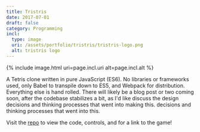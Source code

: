 ```yaml
---
title: Tristris
date: 2017-07-01
draft: false
category: Programming
incl:
  type: image
  uri: /assets/portfolio/tristris/tristris-logo.png
  alt: tristris logo
---
```


{%
    include image.html
    uri=page.incl.uri
    alt=page.incl.alt
%}

A Tetris clone written in pure JavaScript (ES6).<!--more--> No libraries or frameworks used, only Babel to transpile down to ES5, and Webpack for distribution. Everything else is hand rolled. There will likely be a blog post or two coming soon, after the codebase stabilizes a bit, as I'd like discuss the design decisions and thinking processes that went into making this.
decisions and thinking processes that went into this.

Visit the [repo](https://github.com/tribayf/tristris) to view the code, controls, and for a link to the game!
